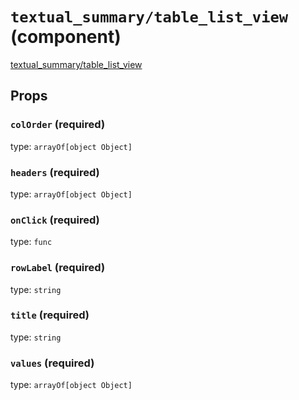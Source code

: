 `textual_summary/table_list_view` (component)
=============================================

[textual_summary/table_list_view](/src/textual_summary/table_list_view.jsx) 



Props
-----

### `colOrder` (required)

type: `arrayOf[object Object]`


### `headers` (required)

type: `arrayOf[object Object]`


### `onClick` (required)

type: `func`


### `rowLabel` (required)

type: `string`


### `title` (required)

type: `string`


### `values` (required)

type: `arrayOf[object Object]`

